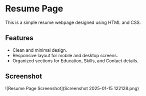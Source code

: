 # Resume Page

This is a simple resume webpage designed using HTML and CSS.

## Features

- Clean and minimal design.
- Responsive layout for mobile and desktop screens.
- Organized sections for Education, Skills, and Contact details.

## Screenshot

![Resume Page Screenshot](Screenshot 2025-01-15 122128.png)


